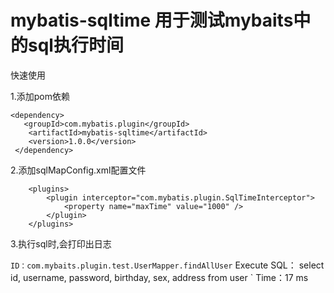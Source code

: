 # mybatis-sqltime 用于测试mybaits中的sql执行时间

快速使用

1.添加pom依赖

    <dependency>
       <groupId>com.mybatis.plugin</groupId>
        <artifactId>mybatis-sqltime</artifactId>
        <version>1.0.0</version>
     </dependency>
  
 2.添加sqlMapConfig.xml配置文件
 
 	    <plugins>
	    	<plugin interceptor="com.mybatis.plugin.SqlTimeInterceptor">
	    		<property name="maxTime" value="1000" />
	    	</plugin>
	    </plugins>
      
 3.执行sql时,会打印出日志
 
 ` ID：com.mybaits.plugin.test.UserMapper.findAllUser
 ` Execute SQL： select id, username, password, birthday, sex, address from user
 ` Time：17 ms
